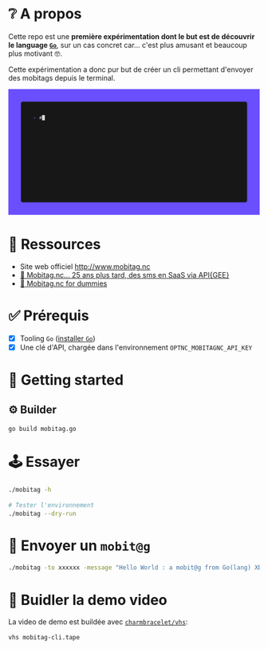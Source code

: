 # ❔ A propos

Cette repo est une **première expérimentation dont le but est de découvrir le
language [`Go`](https://go.dev/)**, sur un cas concret car... c'est plus amusant
et beaucoup plus motivant 🤓.

Cette expérimentation a donc pur but de créer un cli permettant d'envoyer des mobitags
depuis le terminal.

![](media/mobitag-cli.gif)


# 🔖 Ressources

- Site web officiel http://www.mobitag.nc
- [🥳 Mobitag.nc... 25 ans plus tard, des sms en SaaS via API{GEE}](https://dev.to/optnc/mobitagnc-25-ans-plus-tard-des-sms-en-saas-via-apigee-2h9e)
- [📲 Mobitag.nc for dummies](https://www.kaggle.com/code/optnouvellecaldonie/mobitag-nc-for-dummies)

# ✅ Prérequis

- [x] Tooling `Go` ([installer `Go`](https://go.dev/doc/install))
- [x] Une clé d'API, chargée dans l'environnement `OPTNC_MOBITAGNC_API_KEY`

# 🚀 Getting started

## ⚙️ Builder

```shell
go build mobitag.go

```

# 🕹️ Essayer

```sh
./mobitag -h

```

```sh
# Tester l'environnement
./mobitag --dry-run

```
# 🥳 Envoyer un `mobit@g`

```sh
./mobitag -to xxxxxx -message "Hello World : a mobit@g from Go(lang) XD"

```

# 📼 Buidler la demo video

La video de demo est buildée avec [`charmbracelet/vhs`](https://github.com/charmbracelet/vhs):

```sh
vhs mobitag-cli.tape

```
